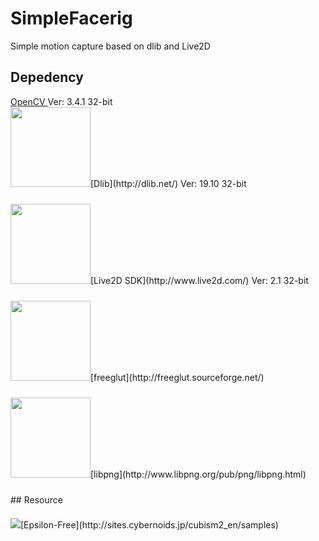 # SimpleFacerig
Simple motion capture based on dlib and Live2D
## Depedency
<div style="background:url('https://opencv.org/assets/theme/logo.png') no-repeat fixed center;">
  <a href="https://opencv.org/">
    OpenCV
  </a> Ver: 3.4.1 32-bit
</div>
<div style="vertical-align:middle;line-height:64px;"><img src="http://dlib.net/dlib-logo.png" width="128px" maxHeight="64px">[Dlib](http://dlib.net/) Ver: 19.10 32-bit</div>
<div style="vertical-align:middle;line-height:64px;"><img src="http://www.live2d.com/wp/wp-content/themes/Live2Dv3/images/logo.png" width="128px" maxHeight="64px">[Live2D SDK](http://www.live2d.com/) Ver: 2.1 32-bit</div>
<div style="vertical-align:middle;line-height:64px;"><img src="http://freeglut.sourceforge.net/images/freeglut_logo.png" width="128px" maxHeight="64px">[freeglut](http://freeglut.sourceforge.net/)</div>
<div style="vertical-align:middle;line-height:64px;"><img src="http://www.libpng.org/pub/png/img_png/libpng-88x31.png" width="128px" maxHeight="64px">[libpng](http://www.libpng.org/pub/png/libpng.html)</div>
## Resource
<div style="vertical-align:middle;line-height:64px;"><img src="http://sites.cybernoids.jp/cubism2_en/_/rsrc/1456455454761/samples/epsillon.png" maxWidth="64px" maxHeight="64px">[Epsilon-Free](http://sites.cybernoids.jp/cubism2_en/samples)</div>

